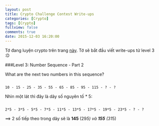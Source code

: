 ```yaml
---
layout: post
title: Crypto Challenge Contest Write-ups
categories: [Crypto]
tags: [Crypto]
fullview: false
comments: true
date: 2015-12-03 16:20:00
---
```


Tớ đang luyện crypto trên trang [này](https://www.mysterytwisterc3.org/en/). Tớ sẽ bắt đầu viết write-ups từ level 3 :D

###Level 3: Number Sequence - Part 2

What are the next two numbers in this sequence?

```

10 - 15 - 25 - 35 - 55 - 65 - 85 - 95 - 115 - ? - ?

```

Nhìn một lát thì đây là dãy số nguyên tố * 5:

```

2*5 - 3*5 - 5*5 - 7*5 - 11*5 - 13*5 - 17*5 - 19*5 - 23*5 - ? - ?

```

==> 2 số tiếp theo trong dãy sẽ là **145** (29*5) và **155** (31*5)





